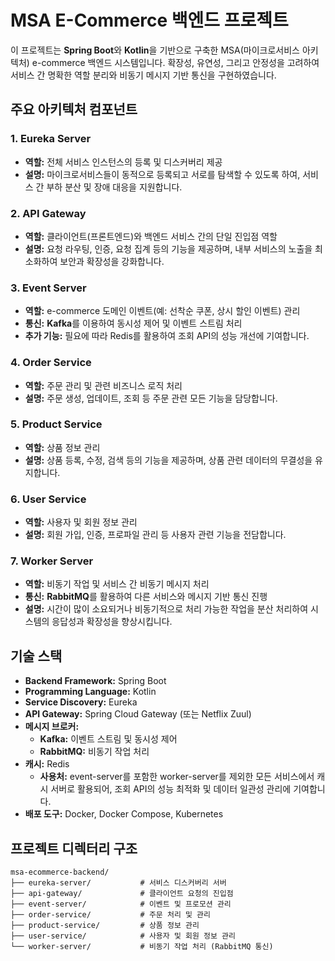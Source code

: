 # MSA E-Commerce 백엔드 프로젝트

이 프로젝트는 **Spring Boot**와 **Kotlin**을 기반으로 구축한 MSA(마이크로서비스 아키텍처) e-commerce 백엔드 시스템입니다. 확장성, 유연성, 그리고 안정성을 고려하여 서비스 간 명확한 역할 분리와 비동기 메시지 기반 통신을 구현하였습니다.

## 주요 아키텍처 컴포넌트

### 1. Eureka Server
- **역할:** 전체 서비스 인스턴스의 등록 및 디스커버리 제공  
- **설명:** 마이크로서비스들이 동적으로 등록되고 서로를 탐색할 수 있도록 하여, 서비스 간 부하 분산 및 장애 대응을 지원합니다.

### 2. API Gateway
- **역할:** 클라이언트(프론트엔드)와 백엔드 서비스 간의 단일 진입점 역할  
- **설명:** 요청 라우팅, 인증, 요청 집계 등의 기능을 제공하며, 내부 서비스의 노출을 최소화하여 보안과 확장성을 강화합니다.

### 3. Event Server
- **역할:** e-commerce 도메인 이벤트(예: 선착순 쿠폰, 상시 할인 이벤트) 관리  
- **통신:** **Kafka**를 이용하여 동시성 제어 및 이벤트 스트림 처리  
- **추가 기능:** 필요에 따라 Redis를 활용하여 조회 API의 성능 개선에 기여합니다.

### 4. Order Service
- **역할:** 주문 관리 및 관련 비즈니스 로직 처리  
- **설명:** 주문 생성, 업데이트, 조회 등 주문 관련 모든 기능을 담당합니다.

### 5. Product Service
- **역할:** 상품 정보 관리  
- **설명:** 상품 등록, 수정, 검색 등의 기능을 제공하며, 상품 관련 데이터의 무결성을 유지합니다.

### 6. User Service
- **역할:** 사용자 및 회원 정보 관리  
- **설명:** 회원 가입, 인증, 프로파일 관리 등 사용자 관련 기능을 전담합니다.

### 7. Worker Server
- **역할:** 비동기 작업 및 서비스 간 비동기 메시지 처리  
- **통신:** **RabbitMQ**를 활용하여 다른 서비스와 메시지 기반 통신 진행  
- **설명:** 시간이 많이 소요되거나 비동기적으로 처리 가능한 작업을 분산 처리하여 시스템의 응답성과 확장성을 향상시킵니다.

## 기술 스택
- **Backend Framework:** Spring Boot
- **Programming Language:** Kotlin
- **Service Discovery:** Eureka
- **API Gateway:** Spring Cloud Gateway (또는 Netflix Zuul)
- **메시지 브로커:** 
  - **Kafka:** 이벤트 스트림 및 동시성 제어
  - **RabbitMQ:** 비동기 작업 처리
- **캐시:** Redis  
  - **사용처:** event-server를 포함한 worker-server를 제외한 모든 서비스에서 캐시 서버로 활용되어, 조회 API의 성능 최적화 및 데이터 일관성 관리에 기여합니다.
- **배포 도구:** Docker, Docker Compose, Kubernetes

## 프로젝트 디렉터리 구조
```plaintext
msa-ecommerce-backend/
├── eureka-server/           # 서비스 디스커버리 서버
├── api-gateway/             # 클라이언트 요청의 진입점
├── event-server/            # 이벤트 및 프로모션 관리
├── order-service/           # 주문 처리 및 관리
├── product-service/         # 상품 정보 관리
├── user-service/            # 사용자 및 회원 정보 관리
└── worker-server/           # 비동기 작업 처리 (RabbitMQ 통신)
